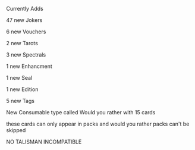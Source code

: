 Currently Adds

47 new Jokers

6 new Vouchers

2 new Tarots

3 new Spectrals

1 new Enhancment

1 new Seal

1 new Edition

5 new Tags

New Consumable type called Would you rather with 15 cards

these cards can only appear in packs and would you rather packs can't be skipped

NO TALISMAN INCOMPATIBLE
